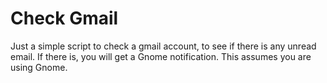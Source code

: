 # Check Gmail

Just a simple script to check a gmail account, to see if there is any unread
email. If there is, you will get a Gnome notification. This assumes you are
using Gnome.

